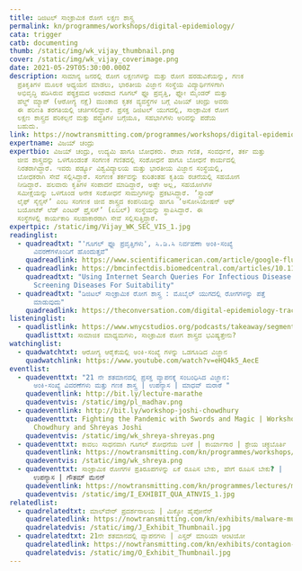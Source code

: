 ```yaml
---
title: ಡಿಜಿಟಲ್‌ ಸಾಂಕ್ರಾಮಿಕ ರೋಗ ಲಕ್ಷಣ ಶಾಸ್ತ್ರ
permalink: kn/programmes/workshops/digital-epidemiology/
cata: trigger
catb: documenting
thumb: /static/img/wk_vijay_thumbnail.png
cover: /static/img/wk_vijay_coverimage.png
date: 2021-05-29T05:30:00.000Z
description: ಸಾಮಾನ್ಯ ಜನರಲ್ಲಿ ರೋಗ ಲಕ್ಷಣಗಳನ್ನು ಮತ್ತು ರೋಗ ಹರಡುವಿಕೆಯನ್ನು, ಗಣಕ
  ಪ್ರತಿಕೃತಿಗಳ ಮೂಲಕ ಅಧ್ಯಯನ ಮಾಡಲು, ಭಾರತೀಯ ವಿಜ್ಞಾನ ಸಂಸ್ಥೆಯ ವಿದ್ಯಾರ್ಥಿಗಳಿಗಾಗಿ
  ಅಭಿವೃದ್ಧಿ ಪಡಿಸಿರುವ ಪಠ್ಯಕ್ರಮದ ಅಂಶವಾದ ಗೂಗಲ್‌ ಫ್ಲೂ ಪ್ರವೃತ್ತಿ, ಫ್ಲೋ ಮೈಂಡರ್‌ ಮತ್ತು
  ಹೆಲ್ಥ್‌ ಮ್ಯಾಪ್‌ (ಆರೋಗ್ಯ ನಕ್ಷೆ) ಮುಂತಾದ ಕೃತಕ ವ್ಯವಸ್ಥೆಗಳ ಬಗ್ಗೆ ವಿಜಯ್‌ ಚಂದ್ರು ಅವರು
  ಈ ಪರಿಣತಿ ತರಗತಿಯಲ್ಲಿ ಚರ್ಚಿಸಲಿದ್ದಾರೆ. ಪ್ರಸಕ್ತ ಡಿಜಿಟಲ್‌ ಯುಗದಲ್ಲಿ, ಸಾಂಕ್ರಾಮಿಕ ರೋಗ
  ಲಕ್ಷಣ ಶಾಸ್ತ್ರದ ಪರಿಕಲ್ಪನೆ ಮತ್ತು ಪದ್ಧತಿಗಳ ಬಗ್ಗೆಯೂ, ಸಹಭಾಗಿಗಳು ಅರಿವನ್ನು ಪಡೆಯ
  ಬಹುದು.
link: https://nowtransmitting.com/programmes/workshops/digital-epidemiology/
expertname: ವಿಜಯ್‌ ಚಂದ್ರು
expertbio: ವಿಜಯ್‌ ಚಂದ್ರು, ಉದ್ಯಮಿ ಹಾಗೂ ಬೋಧಕರು. ರೇಖಾ ಗಣಿತ, ಸಂವರ್ಧನೆ, ತರ್ಕ ಮತ್ತು
  ಜೀವ ಶಾಸ್ತ್ರವನ್ನು ಒಳಗೊಂಡಂತೆ ಸಂಗಣಕ ಗಣಿತದಲ್ಲಿ ಸಂಶೋಧನೆ ಹಾಗೂ ಬೋಧನೆ ಕಾರ್ಯದಲ್ಲಿ
  ನಿರತರಾಗಿದ್ದಾರೆ. ಇವರು ಪರ್ಡ್ಯೂ ವಿಶ್ವವಿದ್ಯಾಲಯ ಮತ್ತು ಭಾರತೀಯ ವಿಜ್ಞಾನ ಸಂಸ್ಥೆಯಲ್ಲಿ,
  ಬೋಧಕರಾಗಿ ಸೇವೆ ಸಲ್ಲಿಸಿದ್ದಾರೆ. ಸಂಗಣಕ ತರ್ಕವನ್ನು ಕುರಿತಂತಹ ಕೃತಿಯ ರಚನೆಯಲ್ಲಿ ಸಹಯೋಗ
  ನೀಡಿದ್ದಾರೆ. ಹಲವಾರು ಕೃತಿಗಳ ಸಂಪಾದನೆ ಮಾಡಿದ್ದಾರೆ, ಅಷ್ಟೇ ಅಲ್ಲ, ಸಹಯೋಗಿಗಳ
  ಸಮೀಕ್ಷೆಯನ್ನು ಒಳಗೊಂಡ ಅನೇಕ ಸಂಶೋಧನೆ ಸಾಮಗ್ರಿಗಳನ್ನು ಪ್ರಕಟಿಸಿದ್ದಾರೆ. ʼಸ್ಟ್ರಾಂಡ್‌
  ಲೈಫ್‌ ಸೈನ್ಸಸ್‌ʼ ಎಂಬ ಸಂಗಣಕ ಜೀವ ಶಾಸ್ತ್ರದ ಕಂಪನಿಯನ್ನು ಹಾಗೂ ʼಅಸೋಸಿಯೇಷನ್‌ ಆಫ್‌
  ಬಯೋಟೆಕ್‌ ಲೆಡ್‌ ಎಂಟರ್‌ ಪ್ರೈಸಸ್‌ʼ (ಏಬಲ್)‌ ಸಂಸ್ಥೆಯನ್ನು ಸ್ಥಾಪಿಸಿದ್ದಾರೆ. ಈ
  ಸಂಸ್ಥೆಗಳಲ್ಲಿ ಕಾರ್ಯಕಾರಿ ಸಲಹಾಕಾರರಾಗಿ ಸೇವೆ ಸಲ್ಲಿಸುತ್ತಿದ್ದಾರೆ.
expertpic: /static/img/Vijay_WK_SEC_VIS_1.jpg
readinglist:
  - quadreadtxt: "'ಗೂಗಲ್‌ ಫ್ಲೂ ಪ್ರವೃತ್ತಿಗಳು', ಸಿ.ಡಿ.ಸಿ ನಿರ್ವಹಣಾ ಅಂಕಿ-ಸಂಖ್ಯೆ
      ವಿವರಣೆಗಳೊಂದಿಗೆ ಹೊಂದುತ್ತವೆ"
    quadreadlink: https://www.scientificamerican.com/article/google-flu-trends-on-par-with-cdc-data/
  - quadreadlink: https://bmcinfectdis.biomedcentral.com/articles/10.1186/s12879-014-0690-1
    quadreadtxt: "Using Internet Search Queries For Infectious Disease Surveillance:
      Screening Diseases For Suitability"
  - quadreadtxt: "ಡಿಜಿಟಲ್‌ ಸಾಂಕ್ರಾಮಿಕ ರೋಗ ಶಾಸ್ತ್ರ : ಮೊಬೈಲ್‌ ಯುಗದಲ್ಲಿ ರೋಗಗಳನ್ನು ಪತ್ತೆ
      ಮಾಡುವುದು"
    quadreadlink: https://theconversation.com/digital-epidemiology-tracking-diseases-in-the-mobile-age-37741
listeninglist:
  - quadlistlink: https://www.wnycstudios.org/podcasts/takeaway/segments/social-media-future-epidemiology
    quadlisttxt: ಸಾಮಾಜಿಕ ಮಾಧ್ಯಮಗಳು, ಸಾಂಕ್ರಾಮಿಕ ರೋಗ ಶಾಸ್ತ್ರದ ಭವಿಷ್ಯತ್ತೇನು?
watchinglist:
  - quadwatchtxt: ಆರೋಗ್ಯ ಆರೈಕೆಯಲ್ಲಿ ಅಂಕಿ-ಸಂಖ್ಯೆ ಗಳನ್ನು ಒಡಗೂಡಿದ ವಿಜ್ಞಾನ
    quadwatchlink: https://www.youtube.com/watch?v=eHQ4k5_AecE
eventlist:
  - quadeventtxt: "21 ನೇ ಶತಮಾನದಲ್ಲಿ ಪ್ರಸಕ್ತ ವ್ಯಾಪನಕ್ಕೆ ಸಂಬಂಧಿಸಿದ ವಿಜ್ಞಾನ:
      ಅಂಕಿ-ಸಂಖ್ಯೆ ವಿವರಣೆಗಳು ಮತ್ತು ಗಣಕ ಶಾಸ್ತ್ರ | ಉಪನ್ಯಾಸ | ಮಾಧವ್ ಮರಾಠೆ "
    quadeventlink: http://bit.ly/lecture-marathe
    quadeventvis: /static/img/pl_madhav.png
  - quadeventlink: http://bit.ly/workshop-joshi-chowdhury
    quadeventtxt: Fighting the Pandemic with Swords and Magic | Workshop by Shreya
      Chowdhury and Shreyas Joshi
    quadeventvis: /static/img/wk_shreya-shreyas.png
  - quadeventtxt: ಕಾವಲು ಸಾಧನವಾಗಿ ಗೂಗಲ್‌ ಶೋಧನೆಯ ಬಳಕೆ | ಕಾರ್ಯಾಗಾರ | ಶ್ರೇಯ ಚಕ್ರಬೊರ್ತಿ
    quadeventlink: https://nowtransmitting.com/kn/programmes/workshops/google-search-trends-as-a-surveillance-tool/
    quadeventvis: /static/img/wk_shreya.png
  - quadeventtxt: ಸಾಂಕ್ರಾಮಿಕ ರೋಗಗಳ ಪ್ರತಿರೂಪಗಳನ್ನು ಏಕೆ ರೂಪಿಸ ಬೇಕು, ಹೇಗೆ ರೂಪಿಸ ಬೇಕು? |
      ಉಪನ್ಯಾಸ | ಗೌತಮ್‌ ಮೆನನ್‌
    quadeventlink: https://nowtransmitting.com/kn/programmes/lectures/model-infectious-diseases/
    quadeventvis: /static/img/I_EXHIBIT_QUA_ATNVIS_1.jpg
relatedlist:
  - quadrelatedtxt: ಮಾಲ್‌ವೇರ್‌ ಪ್ರದರ್ಶನಾಲಯ | ಮಿಕ್ಕೋ ಹೈಪೋನೆನ್‌‌
    quadrelatedlink: https://nowtransmitting.com/kn/exhibits/malware-museum/
    quadrelatedvis: /static/img/J_Exhibit_Thumbnail.jpg
  - quadrelatedtxt: 21ನೇ ಶತಮಾನದಲ್ಲಿ ವ್ಯಾಪನಗಳು | ಎಸ್ತರ್‌ ಮಾರಿಯಾ ಆಂಟಿಯೋ
    quadrelatedlink: https://nowtransmitting.com/kn/exhibits/contagion-21st-century/
    quadrelatedvis: /static/img/O_Exhibit_Thumbnail.jpg
---
```

